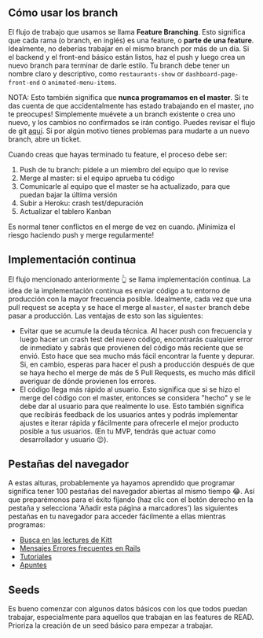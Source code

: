 ## Cómo usar los branch

El flujo de trabajo que usamos se llama **Feature Branching**. Esto significa que cada rama (o branch, en inglés) es una feature, o **parte de una feature**. Idealmente, no deberías trabajar en el mismo branch por más de un día. Si el backend y el front-end básico están listos, haz el push y luego crea un nuevo branch para terminar de darle estilo. Tu branch debe tener un nombre claro y descriptivo, como `restaurants-show` or `dashboard-page-front-end` o `animated-menu-items`.

NOTA: Esto también significa que **nunca programamos en el master**. Si te das cuenta de que accidentalmente has estado trabajando en el master, ¡no te preocupes! Simplemente muévete a un branch existente o crea uno nuevo, y los cambios no confirmados se irán contigo. Puedes revisar el flujo de git [aquí](https://kitt.lewagon.com/knowledge/cheatsheets/git_advanced). Si por algún motivo tienes problemas para mudarte a un nuevo branch, abre un ticket.

Cuando creas que hayas terminado tu feature, el proceso debe ser:

1. Push de tu branch: pídele a un miembro del equipo que lo revise
2. Merge al master: si el equipo aprueba tu código
3. Comunicarle al equipo que el master se ha actualizado, para que puedan bajar la última versión
4. Subir a Heroku: crash test/depuración
5. Actualizar el tablero Kanban

Es normal tener conflictos en el merge de vez en cuando. ¡Minimiza el riesgo haciendo push y merge regularmente!

## Implementación continua

El flujo mencionado anteriormente 👆 se llama implementación continua. La idea de la implementación continua es enviar código a tu entorno de producción con la mayor frecuencia posible. Idealmente, cada vez que una pull request se acepta y se hace el merge al `master`, el `master` branch debe pasar a producción. Las ventajas de esto son las siguientes:
- Evitar que se acumule la deuda técnica. Al hacer push con frecuencia y luego hacer un crash test del nuevo código, encontrarás cualquier error de inmediato y sabrás que provienen del código más reciente que se envió. Esto hace que sea mucho más fácil encontrar la fuente y depurar. Si, en cambio, esperas para hacer el push a producción después de que se haya hecho el merge de más de 5 Pull Requests, es mucho más difícil averiguar de dónde provienen los errores.
- El código llega más rápido al usuario. Esto significa que si se hizo el merge del código con el master, entonces se considera "hecho" y se le debe dar al usuario para que realmente lo use. Esto también significa que recibirás feedback de los usuarios antes y podrás implementar ajustes e iterar rápida y fácilmente para ofrecerle el mejor producto posible a tus usuarios. (En tu MVP, tendrás que actuar como desarrollador y usuario 😉).

## Pestañas del navegador

A estas alturas, probablemente ya hayamos aprendido que programar significa tener 100 pestañas del navegador abiertas al mismo tiempo 😂. Así que preparémonos para el éxito fijando (haz clic con el botón derecho en la pestaña y selecciona 'Añadir esta página a marcadores') las siguientes pestañas en tu navegador para acceder fácilmente a ellas mientras programas:
- [Busca en las lectures de Kitt](https://kitt.lewagon.com/knowledge/lectures)
- [Mensajes Errores frecuentes en Rails](https://github.com/Eschults/useful_stuff#pgerror-fatal-myapp_development-does-not-exist)
- [Tutoriales](https://kitt.lewagon.com/knowledge/tutorials)
- [Apuntes](https://kitt.lewagon.com/knowledge/cheatsheets)

## Seeds

Es bueno comenzar con algunos datos básicos con los que todos puedan trabajar, especialmente para aquellos que trabajan en las features de READ. Prioriza la creación de un seed básico para empezar a trabajar.

